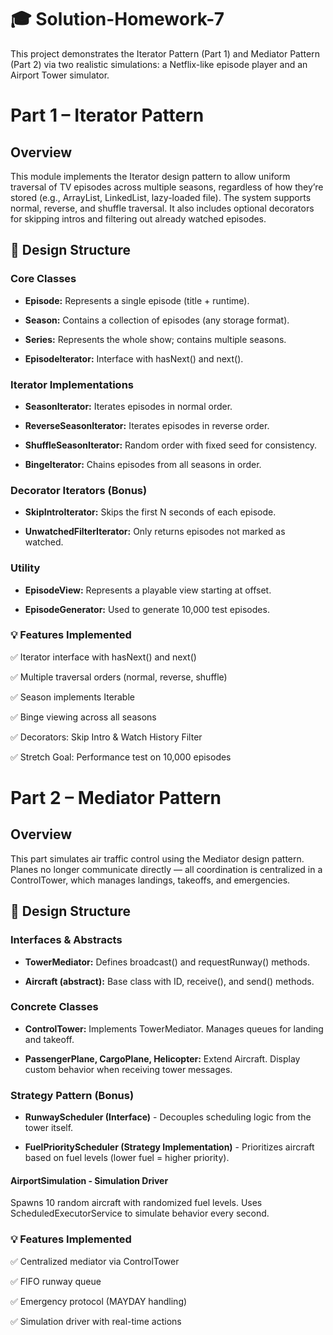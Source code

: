 # 🎓 Solution-Homework-7

This project demonstrates the Iterator Pattern (Part 1) and Mediator Pattern (Part 2) via two realistic simulations: a Netflix-like episode player and an Airport Tower simulator.

# Part 1 – Iterator Pattern

## Overview

This module implements the Iterator design pattern to allow uniform traversal of TV episodes across multiple seasons, regardless of how they’re stored (e.g., ArrayList, LinkedList, lazy-loaded file). The system supports normal, reverse, and shuffle traversal. It also includes optional decorators for skipping intros and filtering out already watched episodes.

## 🧱 Design Structure

### Core Classes

- **Episode:** Represents a single episode (title + runtime).

- **Season:** Contains a collection of episodes (any storage format).

- **Series:** Represents the whole show; contains multiple seasons.

- **EpisodeIterator:** Interface with hasNext() and next().

### Iterator Implementations

- **SeasonIterator:** Iterates episodes in normal order.

- **ReverseSeasonIterator:** Iterates episodes in reverse order.

- **ShuffleSeasonIterator:** Random order with fixed seed for consistency.

- **BingeIterator:** Chains episodes from all seasons in order.

### Decorator Iterators (Bonus)

- **SkipIntroIterator:** Skips the first N seconds of each episode.

- **UnwatchedFilterIterator:** Only returns episodes not marked as watched.

### Utility

- **EpisodeView:** Represents a playable view starting at offset.

- **EpisodeGenerator:** Used to generate 10,000 test episodes.

### 💡 Features Implemented

✅ Iterator interface with hasNext() and next()

✅ Multiple traversal orders (normal, reverse, shuffle)

✅ Season implements Iterable<Episode>

✅ Binge viewing across all seasons

✅ Decorators: Skip Intro & Watch History Filter

✅ Stretch Goal: Performance test on 10,000 episodes


# Part 2 – Mediator Pattern

## Overview

This part simulates air traffic control using the Mediator design pattern. Planes no longer communicate directly — all coordination is centralized in a ControlTower, which manages landings, takeoffs, and emergencies.

## 🧱 Design Structure

### Interfaces & Abstracts

- **TowerMediator:** Defines broadcast() and requestRunway() methods.

- **Aircraft (abstract):** Base class with ID, receive(), and send() methods.

### Concrete Classes

- **ControlTower:** Implements TowerMediator. Manages queues for landing and takeoff.

- **PassengerPlane, CargoPlane, Helicopter:** Extend Aircraft. Display custom behavior when receiving tower messages.

### Strategy Pattern (Bonus)

- **RunwayScheduler (Interface)** - Decouples scheduling logic from the tower itself.

- **FuelPriorityScheduler (Strategy Implementation)** - Prioritizes aircraft based on fuel levels (lower fuel = higher priority).

#### AirportSimulation - Simulation Driver
Spawns 10 random aircraft with randomized fuel levels.
Uses ScheduledExecutorService to simulate behavior every second.

### 💡 Features Implemented

✅ Centralized mediator via ControlTower

✅ FIFO runway queue

✅ Emergency protocol (MAYDAY handling)

✅ Simulation driver with real-time actions
 
